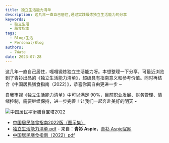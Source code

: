 ```yaml
---
title: 独立生活能力清单
description: 这几年一直自己居住,通过实践锻炼独立生活能力的分享
keywords:
  - 独立生活
  - 膳食指南
tags:
  - Blog/生活
  - Personal/Blog
authors:
  - 7Wate
date: 2023-07-28
---
```


这几年一直自己居住，嘎嘎锻炼独立生活能力呀。本想整理一下分享，可最近浏览到了青衫出品的《独立生活能力清单》，超级具有指南意义和参考价值。同时再结合《中国居民膳食指南（2022）》，恭喜你离自由更进一步 ~

自我审视《独立生活能力清单》中可以满足 90%，目前职业发展、财务管理、情绪控制，需要继续保持，进一步完善！让我们一起奔赴美好的明天 ~

![中国居民平衡膳食宝塔2022](https://static.7wate.com/img/2023/07/28/ee1a9df221dda.jpg)

- [中国居民膳食指南2022版（图示集）](http://dg.cnsoc.org/imgnewslist_0602_1.htm)
- [独立生活能力清单 pdf](https://static.7wate.com/img/2023/07/28/9d6f0d072bf01.pdf) - 来自：**青衫 Aspie**，[青衫 Aspie官网](https://qingshanasd.cn/)
- [中国居民膳食指南（2022）pdf](https://static.7wate.com/img/2023/07/28/90d58b831c039.pdf)
